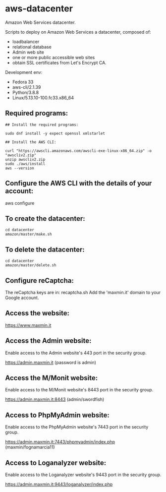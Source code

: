 # aws-datacenter
Amazon Web Services datacenter.

Scripts to deploy on Amazon Web Services a datacenter, composed of:
- loadbalancer
- relational database
- Admin web site
- one or more public accessible web sites
- obtain SSL certificates from Let's Encrypt CA.

Development env: 

- Fedora 33 
- aws-cli/2.1.39 
- Python/3.8.8 
- Linux/5.13.10-100.fc33.x86_64 

## Required programs:
```
## Install the required programs: 

sudo dnf install -y expect openssl xmlstarlet

## Install the AWS CLI:

curl "https://awscli.amazonaws.com/awscli-exe-linux-x86_64.zip" -o "awscliv2.zip"
unzip awscliv2.zip
sudo ./aws/install
aws --version

```

## Configure the AWS CLI with the details of your account:
aws configure

## To create the datacenter:
```
cd datacenter
amazon/master/make.sh
```

## To delete the datacenter:
```
cd datacenter
amazon/master/delete.sh
```

## Configure reCaptcha:

The reCaptcha keys are in: recaptcha.sh
Add the 'maxmin.it' domain to your Google account.

## Access the website:
 
https://www.maxmin.it

## Access the Admin website:

Enable access to the Admin website's 443 port in the security group.

https://admin.maxmin.it
(password is admin)

## Access the M/Monit website:

Enable access to the M/Monit website's 8443 port in the security group.

https://admin.maxmin.it:8443
(admin/swordfish)

## Access to PhpMyAdmin website:

Enable access to the PhpMyAdmin website's 7443 port in the security group.

https://admin.maxmin.it:7443/phpmyadmin/index.php
(maxmin/fognamarcia11)

## Access to Loganalyzer website:

Enable access to the Loganalyzer website's 9443 port in the security group.

https://admin.maxmin.it:9443/loganalyzer/index.php


